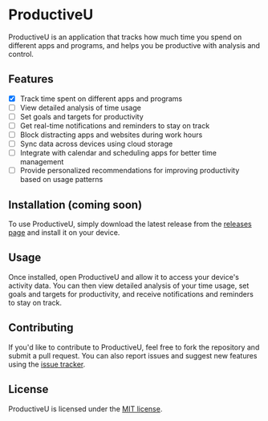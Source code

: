 # ProductiveU

ProductiveU is an application that tracks how much time you spend on different apps and programs, and helps you be productive with analysis and control.

## Features

- [x] Track time spent on different apps and programs
- [ ] View detailed analysis of time usage
- [ ] Set goals and targets for productivity
- [ ] Get real-time notifications and reminders to stay on track
- [ ] Block distracting apps and websites during work hours
- [ ] Sync data across devices using cloud storage
- [ ] Integrate with calendar and scheduling apps for better time management
- [ ] Provide personalized recommendations for improving productivity based on usage patterns

## Installation (coming soon)

To use ProductiveU, simply download the latest release from the [releases page](https://github.com/username/ProductiveU/releases) and install it on your device.

## Usage

Once installed, open ProductiveU and allow it to access your device's activity data. You can then view detailed analysis of your time usage, set goals and targets for productivity, and receive notifications and reminders to stay on track.

## Contributing

If you'd like to contribute to ProductiveU, feel free to fork the repository and submit a pull request. You can also report issues and suggest new features using the [issue tracker](https://github.com/username/ProductiveU/issues).

## License

ProductiveU is licensed under the [MIT license](https://opensource.org/licenses/MIT).
